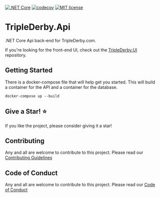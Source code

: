 [![.NET Core](https://github.com/ovation22/TripleDerby.Api/workflows/.NET%20Core/badge.svg)](https://github.com/ovation22/TripleDerby.Api/actions?query=workflow%3A%22.NET+Core%22) 
[![codecov](https://codecov.io/gh/ovation22/TripleDerby.Api/branch/master/graph/badge.svg?token=Z09SQN3Q3N)](https://codecov.io/gh/ovation22/TripleDerby.Api/branch/master)
[![MIT license](http://img.shields.io/badge/license-MIT-brightgreen.svg)](https://github.com/ovation22/TripleDerby.Api/blob/master/LICENSE)

# TripleDerby.Api
.NET Core Api back-end for TripleDerby.com.

If you're looking for the front-end UI, check out the [TripleDerby.UI](https://github.com/ovation22/TripleDerby.UI) repository.

## Getting Started
There is a docker-compose file that will help get you started. This will build a container for the API and a container for the database.

```
docker-compose up --build
```

## Give a Star! :star:
If you like the project, please consider giving it a star!

## Contributing
Any and all are welcome to contribute to this project.
Please read our [Contributing Guidelines](/.github/CONTRIBUTING.md)

## Code of Conduct
Any and all are welcome to contribute to this project.
Please read our [Code of Conduct](/.github/CODE_OF_CONDUCT.md)
